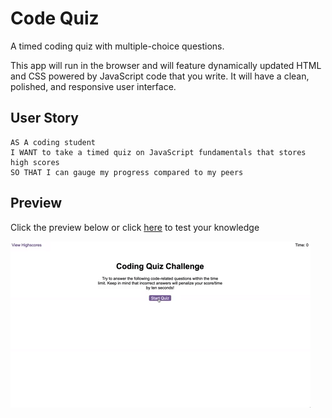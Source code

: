 # Code Quiz
A timed coding quiz with multiple-choice questions. 

This app will run in the browser and will feature dynamically updated HTML and CSS powered by JavaScript code that you write. It will have a clean, polished, and responsive user interface. 


## User Story

```
AS A coding student
I WANT to take a timed quiz on JavaScript fundamentals that stores high scores
SO THAT I can gauge my progress compared to my peers
```

## Preview
Click the preview below or click [here](https://eliabn.github.io/Code_Quiz/) to test your knowledge

[![A user clicks through an interactive coding quiz, then enters initials to save the high score before resetting and starting over.](./assets/images/04-web-apis-homework-demo.gif)](https://eliabn.github.io/Code_Quiz/)
